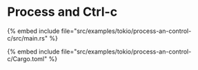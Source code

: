 # Process and Ctrl-c

{% embed include file="src/examples/tokio/process-an-control-c/src/main.rs" %}


{% embed include file="src/examples/tokio/process-an-control-c/Cargo.toml" %}

